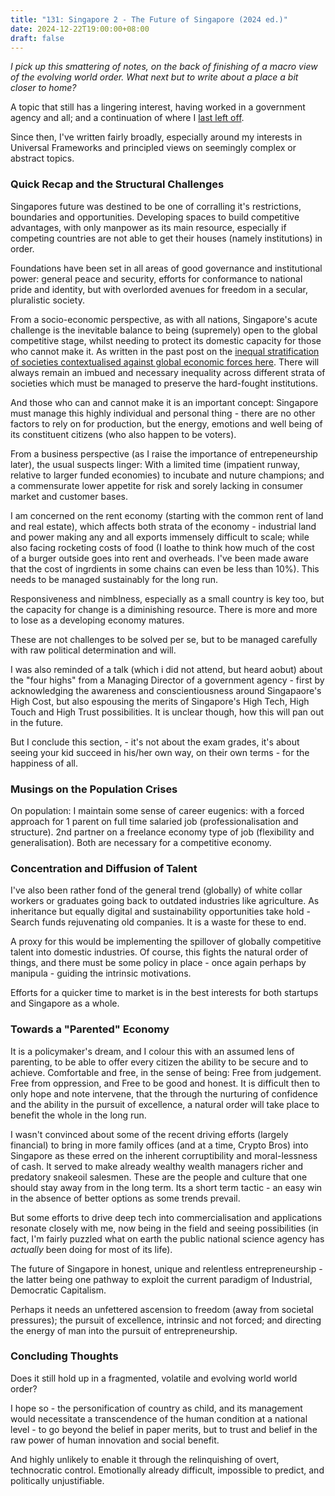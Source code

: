 ```yaml
---
title: "131: Singapore 2 - The Future of Singapore (2024 ed.)"
date: 2024-12-22T19:00:00+08:00
draft: false
---
```


*I pick up this smattering of notes, on the back of finishing of a macro view of the evolving world order. What next but to write about a place a bit closer to home?*

A topic that still has a lingering interest, having worked in a government agency and all; and a continuation of where I [last left off]( https://www.makwaijun.com/blog/post9/).

Since then, I've written fairly broadly, especially around my interests in Universal Frameworks and principled views on seemingly complex or abstract topics. 
### Quick Recap and the Structural Challenges

Singapores future was destined to be one of corralling it's restrictions, boundaries and opportunities. Developing spaces to build competitive advantages, with only manpower as its main resource, especially if competing countries are not able to get their houses (namely institutions) in order.

Foundations have been set in all areas of good governance and institutional power: general peace and security, efforts for conformance to national pride and identity, but with overlorded avenues for freedom in a secular, pluralistic society. 

From a socio-economic perspective, as with all nations, Singapore's acute challenge is the inevitable balance to being (supremely) open to the global competitive stage, whilst needing to protect its domestic capacity for those who cannot make it. As written in the past post on the [inequal stratification of societies contextualised against global economic forces here](https://www.makwaijun.com/blog/post52/). There will always remain an imbued and necessary inequality across different strata of societies which must be managed to preserve the hard-fought institutions.

And those who can and cannot make it is an important concept: Singapore must manage this highly individual and personal thing - there are no other factors to rely on for production, but the energy, emotions and well being of its constituent citizens (who also happen to be voters).

From a business perspective (as I raise the importance of entrepeneurship later), the usual suspects linger:  With a limited time (impatient runway, relative to larger funded economies) to incubate and nuture champions; and a commensurate lower appetite for risk and sorely lacking in consumer market and customer bases.

I am concerned on the rent economy (starting with the common rent of land and real estate), which affects both strata of the economy - industrial land and power making any and all exports immensely difficult to scale; while also facing rocketing costs of food (I loathe to think how much of the cost of a burger outside goes into rent and overheads. I've been made aware that the cost of ingrdients in some chains can even be less than 10%). This needs to be managed sustainably for the long run. 

Responsiveness and nimblness, especially as a small country is key too, but the capacity for change is a diminishing resource. There is more and more to lose as a developing economy matures. 

These are not challenges to be solved per se, but to be managed carefully with raw political determination and will. 


I was also reminded of a talk (which i did not attend, but heard aobut) about the "four highs" from a Managing Director of a government agency - first by acknowledging the awareness and conscientiousness around Singapaore's High Cost, but also espousing the merits of Singapore's High Tech, High Touch and High Trust possibilities.  It is unclear though, how this will pan out in the future. 

But I conclude this section, - it's not about the exam grades, it's about seeing your kid succeed in his/her own way, on their own terms - for the happiness of all. 


### Musings on the Population Crises
On population: I maintain some sense of career eugenics: with a forced approach for 1 parent on full time salaried job (professionalisation and structure). 2nd partner on a freelance economy type of job (flexibility and generalisation). Both are necessary for a competitive economy.

### Concentration and Diffusion of Talent 

I've also been rather fond of the general trend (globally) of white collar workers or graduates going back to outdated industries like agriculture. As inheritance but equally digital and sustainability opportunities take hold - 
Search funds rejuvenating old companies. It is a waste for these to end. 

A proxy for this would be implementing the spillover of globally competitive talent into domestic industries. Of course, this fights the natural order of things, and there must be some policy in place - once again perhaps by manipula - guiding the intrinsic motivations. 

Efforts for a quicker time to market is in the best interests for both startups and Singapore as a whole.
 
### Towards a "Parented" Economy

It is a policymaker's dream, and I colour this with an assumed lens of parenting, to be able to offer every citizen the ability to be secure and to achieve. Comfortable and free, in the sense of being: Free from judgement. Free from oppression, and Free to be good and honest. It is difficult then to only hope and note intervene, that the through the nurturing of confidence and the ability in the pursuit of excellence, a natural order will take place to benefit the whole in the long run. 

I wasn't convinced about some of the recent driving efforts (largely financial) to bring in more family offices (and at a time, Crypto Bros) into Singapore as these erred on the inherent corruptibility and moral-lessness of cash. It served to make already wealthy wealth managers richer and predatory snakeoil salesmen. These are the people and culture that one should stay away from in the long term. Its a short term tactic - an easy win in the absence of better options as some trends prevail.

But some efforts to drive deep tech into commercialisation and applications resonate closely with me, now being in the field and seeing possibilities (in fact, I'm fairly puzzled what on earth the public national science agency has *actually* been doing for most of its life).

The future of Singapore in honest, unique and relentless entrepreneurship - the latter being one pathway to exploit the current paradigm of Industrial, Democratic Capitalism.

Perhaps it needs an unfettered ascension to freedom (away from societal pressures); the pursuit of excellence, intrinsic and not forced; and directing the energy of man into the pursuit of entrepreneurship.

### Concluding Thoughts
Does it still hold up in a fragmented, volatile and evolving world world order?

I hope so - the personification of country as child, and its management would necessitate a transcendence of the human condition at a national level - to go beyond the belief in paper merits, but to trust and belief in the raw power of human innovation and social benefit. 

And highly unlikely to enable it through the relinquishing of overt, technocratic control. Emotionally already difficult, impossible to predict, and politically unjustifiable.
